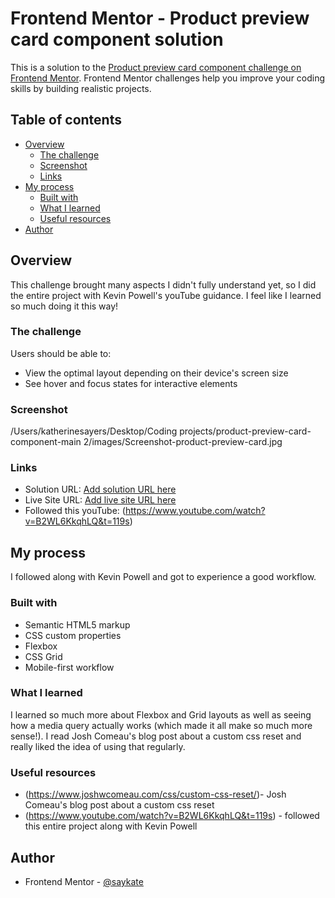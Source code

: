 # Frontend Mentor - Product preview card component solution

This is a solution to the [Product preview card component challenge on Frontend Mentor](https://www.frontendmentor.io/challenges/product-preview-card-component-GO7UmttRfa). Frontend Mentor challenges help you improve your coding skills by building realistic projects. 

## Table of contents

- [Overview](#overview)
  - [The challenge](#the-challenge)
  - [Screenshot](#screenshot)
  - [Links](#links)
- [My process](#my-process)
  - [Built with](#built-with)
  - [What I learned](#what-i-learned)
  - [Useful resources](#useful-resources)
- [Author](#author)

## Overview
  This challenge brought many aspects I didn't fully understand yet, so I did the entire project with Kevin Powell's youTube guidance. I feel like I learned so much doing it this way!

### The challenge

Users should be able to:

- View the optimal layout depending on their device's screen size
- See hover and focus states for interactive elements

### Screenshot

/Users/katherinesayers/Desktop/Coding projects/product-preview-card-component-main 2/images/Screenshot-product-preview-card.jpg

### Links

- Solution URL: [Add solution URL here](https://your-solution-url.com)
- Live Site URL: [Add live site URL here](https://your-live-site-url.com)
- Followed this youTube: (https://www.youtube.com/watch?v=B2WL6KkqhLQ&t=119s)

## My process
I followed along with Kevin Powell and got to experience a good workflow.

### Built with

- Semantic HTML5 markup
- CSS custom properties
- Flexbox
- CSS Grid
- Mobile-first workflow


### What I learned

I learned so much more about Flexbox and Grid layouts as well as seeing how a media query actually works (which made it all make so much more sense!). I read Josh Comeau's blog post about a custom css reset and really liked the idea of using that regularly. 

### Useful resources

- (https://www.joshwcomeau.com/css/custom-css-reset/)- Josh Comeau's blog post about a custom css reset
- (https://www.youtube.com/watch?v=B2WL6KkqhLQ&t=119s) - followed this entire project along with Kevin Powell

## Author

- Frontend Mentor - [@saykate](https://www.frontendmentor.io/profile/saykate)
